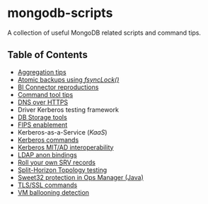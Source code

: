 # mongodb-scripts

A collection of useful MongoDB related scripts and command tips.

## Table of Contents

* [Aggregation tips](Aggregation%20tips.md)
* [Atomic backups using _fsyncLock()_](fsyncLock.md)
* [BI Connector reproductions](BI%20Connector%20reproductions.md)
* [Command tool tips](Tool%20tips.md)
* [DNS over HTTPS](DoH.md)
* Driver Kerberos testing framework
* [DB Storage tools](DB%20Storage%20tools.md)
* [FIPS enablement](FIPS%20cert%20generation.md)
* Kerberos-as-a-Service (_KaaS_)
* [Kerberos commands](Kerberos%20CMDs.md)
* [Kerberos MIT/AD interoperability](Kerberos%20AES.md)
* [LDAP anon bindings](LDAP%20anon%20bindings.md)
* [Roll your own SRV records](Deploying%20SRV%20URI%20support.md)
* [Split-Horizon Topology testing](Split-Horizon.md)
* [Sweet32 protection in Ops Manager (Java)](Sweet32.md)
* [TLS/SSL commands](SSL%20commands.md)
* [VM ballooning detection](VM%20ballooning%20driver%20detection.md)
